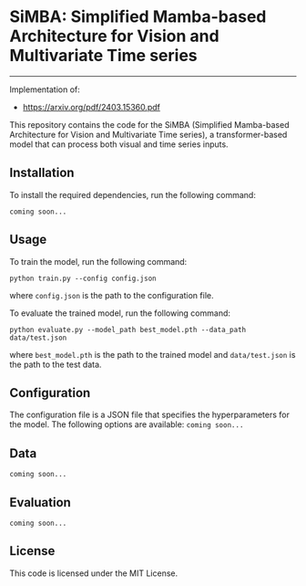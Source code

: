 # SiMBA: Simplified Mamba-based Architecture for Vision and Multivariate Time series
---------
Implementation of:
- https://arxiv.org/pdf/2403.15360.pdf

This repository contains the code for the SiMBA (Simplified Mamba-based Architecture for Vision and Multivariate Time series), a transformer-based model that can process both visual and time series inputs.

## Installation

To install the required dependencies, run the following command:

`coming soon...`

## Usage

To train the model, run the following command:

```
python train.py --config config.json
```

where `config.json` is the path to the configuration file.

To evaluate the trained model, run the following command:

```
python evaluate.py --model_path best_model.pth --data_path data/test.json
```

where `best_model.pth` is the path to the trained model and `data/test.json` is the path to the test data.

## Configuration

The configuration file is a JSON file that specifies the hyperparameters for the model. The following options are available:
`coming soon...`

## Data

`coming soon...`

## Evaluation

`coming soon...`

## License

This code is licensed under the MIT License.
